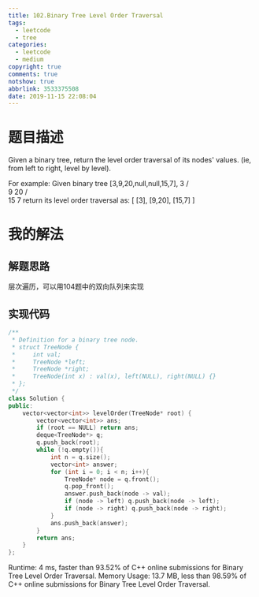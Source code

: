 ```yaml
---
title: 102.Binary Tree Level Order Traversal
tags:
  - leetcode
  - tree
categories:
  - leetcode
  - medium
copyright: true
comments: true
notshow: true
abbrlink: 3533375508
date: 2019-11-15 22:08:04
---
```

# 题目描述
Given a binary tree, return the level order traversal of its nodes' values. (ie, from left to right, level by level).

For example:
Given binary tree [3,9,20,null,null,15,7],
    3
   / \
  9  20
    /  \
   15   7
return its level order traversal as:
[
  [3],
  [9,20],
  [15,7]
]
# 我的解法
## 解题思路
层次遍历，可以用104题中的双向队列来实现
## 实现代码
```C++
/**
 * Definition for a binary tree node.
 * struct TreeNode {
 *     int val;
 *     TreeNode *left;
 *     TreeNode *right;
 *     TreeNode(int x) : val(x), left(NULL), right(NULL) {}
 * };
 */
class Solution {
public:
    vector<vector<int>> levelOrder(TreeNode* root) {
        vector<vector<int>> ans;
        if (root == NULL) return ans;
        deque<TreeNode*> q;
        q.push_back(root);
        while (!q.empty()){
            int n = q.size();
            vector<int> answer;
            for (int i = 0; i < n; i++){
                TreeNode* node = q.front();
                q.pop_front();
                answer.push_back(node -> val);
                if (node -> left) q.push_back(node -> left);
                if (node -> right) q.push_back(node -> right);
            }
            ans.push_back(answer);
        }
        return ans;
    }
};
```
Runtime: 4 ms, faster than 93.52% of C++ online submissions for Binary Tree Level Order Traversal.
Memory Usage: 13.7 MB, less than 98.59% of C++ online submissions for Binary Tree Level Order Traversal.
